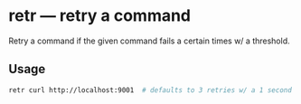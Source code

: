 # retr &mdash; retry a command

Retry a command if the given command fails a certain times w/ a threshold.

## Usage

```sh
retr curl http://localhost:9001  # defaults to 3 retries w/ a 1 second threshold b/w retries
```
